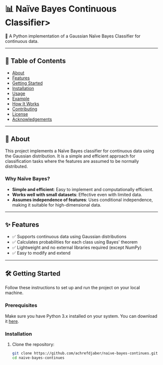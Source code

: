 # 📊 Naïve Bayes Continuous Classifier>

🚀 A Python implementation of a Gaussian Naïve Bayes Classifier for continuous data.

---

## 📖 Table of Contents
- [About](#-about)
- [Features](#-features)
- [Getting Started](#-getting-started)
- [Installation](#installation)
- [Usage](#-usage)
- [Example](#example)
- [How It Works](#️-how-it-works)
- [Contributing](#-contributing)
- [License](#-license)
- [Acknowledgements](#-acknowledgements)

---

## 🧐 About
This project implements a Naïve Bayes classifier for continuous data using the Gaussian distribution. It is a simple and efficient approach for classification tasks where the features are assumed to be normally distributed.

### Why Naïve Bayes?
- **Simple and efficient**: Easy to implement and computationally efficient.
- **Works well with small datasets**: Effective even with limited data.
- **Assumes independence of features**: Uses conditional independence, making it suitable for high-dimensional data.

---

## ✨ Features
- ✅ Supports continuous data using Gaussian distributions
- ✅ Calculates probabilities for each class using Bayes' theorem
- ✅ Lightweight and no external libraries required (except NumPy)
- ✅ Easy to modify and extend

---

## 🛠️ Getting Started
Follow these instructions to set up and run the project on your local machine.

### Prerequisites
Make sure you have Python 3.x installed on your system. You can download it [here](https://www.python.org/downloads/).

### Installation
1. Clone the repository:
   ```bash
   git clone https://github.com/achrefdjaber/naive-bayes-continues.git
   cd naive-bayes-continues
